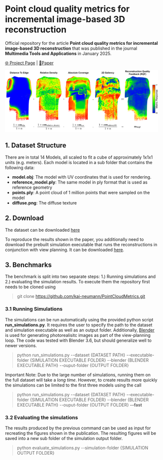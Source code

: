 # Point cloud quality metrics for incremental image-based 3D reconstruction
Official repository for the article <b>Point cloud quality metrics for incremental image-based 3D reconstruction</b> that was published in the journal <b>Multimedia Tools and Applications</b> in January 2025.

[🌐 Project Page](https://kai-neumann.github.io/PointCloudMetrics/) | [📄Paper](https://link.springer.com/content/pdf/10.1007/s11042-025-20596-6.pdf)

![Model Visualization](static/images/RQF_overview.png "Logo Title Text 1")

## 1. Dataset Structure

There are in total 14 Models, all scaled to fit a cube of approximately 1x1x1 units (e.g. meters). Each model is located in a sub folder that contains the following data:

- <b>model.obj</b>: The model with UV coordinates that is used for rendering.
- <b>reference_model.ply</b>: The same model in ply format that is used as reference geometry
- <b>points.ply</b>: A point cloud of 1 million points that were sampled on the model
- <b>diffuse.png</b>: The diffuse texture

## 2. Download

The dataset can be downloaded [here](https://www.doi.org/10.6084/m9.figshare.25592400)

To reproduce the results shown in the paper, you additionally need to download the prebuilt simulation executable that runs the reconstructions in conjunction with view planning. It can be downloaded [here](https://owncloud.fraunhofer.de/index.php/s/Y3iXgfqHQjTCutF).

## 3. Benchmarks
The benchmark is split into two separate steps: 1.) Running simulations and 2.) evaluating the simulation results. To execute them the repository first needs to be cloned using
> git clone https://github.com/kai-neumann/PointCloudMetrics.git

### 3.1 Running Simulations
The simulations can be run automatically using the provided python script <b>run_simulations.py</b>. It requires the user to specify the path to the dataset and simulation executable as well as an output folder. Additionally, [Blender](https://www.blender.org/) is used for generating photorealisitc images as part of the view-planning loop. The code was tested with Blender 3.6, but should generalize well to newer versions. 

> python run_simulations.py --dataset {DATASET PATH} --executable-folder {SIMULATION EXECUTABLE FOLDER} --blender {BLENDER EXECUTABLE PATH} --ouput-folder {OUTPUT FOLDER}

Important Note: Due to the large number of simulations, running them on the full dataset will take a <i>long time</i>. However, to create results more quickly the simulations can be limited to the first three models using the call

> python run_simulations.py --dataset {DATASET PATH} --executable-folder {SIMULATION EXECUTABLE FOLDER} --blender {BLENDER EXECUTABLE PATH} --ouput-folder {OUTPUT FOLDER} <b>--fast</b>

### 3.2 Evaluating the simulations
The results produced by the previous command can be used as input for recreating the figures shown in the publication. The resulting figures will be saved into a new sub folder of the simulation output folder. 

> python evaluate_simulations.py --simulation-folder {SIMULATION OUTPUT FOLDER}
